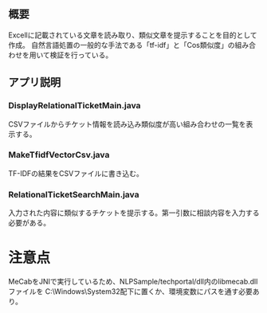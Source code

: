 ## 概要
Excellに記載されている文章を読み取り、類似文章を提示することを目的として作成。
自然言語処置の一般的な手法である「tf-idf」と「Cos類似度」の組み合わせを用いて検証を行っている。

## アプリ説明
### DisplayRelationalTicketMain.java
CSVファイルからチケット情報を読み込み類似度が高い組み合わせの一覧を表示する。

### MakeTfidfVectorCsv.java
TF-IDFの結果をCSVファイルに書き込む。

### RelationalTicketSearchMain.java
入力された内容に類似するチケットを提示する。第一引数に相談内容を入力する必要がある。

# 注意点
MeCabをJNIで実行しているため、NLPSample/techportal/dll内のlibmecab.dllファイルを
C:\Windows\System32配下に置くか、環境変数にパスを通す必要あり。
